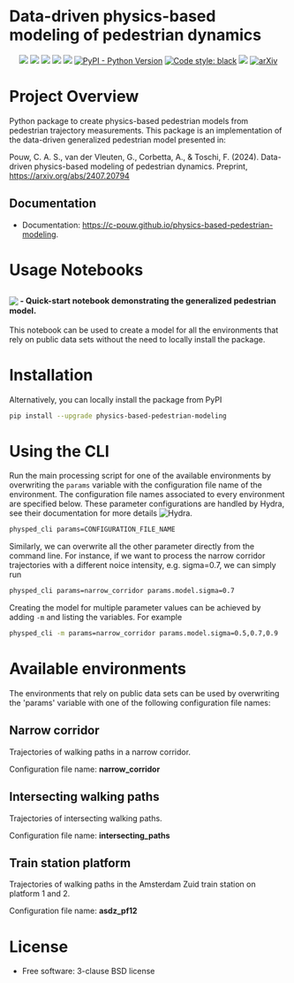 # Data-driven physics-based modeling of pedestrian dynamics
<p align="center">
    <a href="https://github.com/c-pouw/physics-based-pedestrian-modeling/" alt="Repository">
	   <img src="https://img.shields.io/badge/GitHub-181717?style=flat&logo=github&logoColor=white" /></a>
    <a href="https://github.com/c-pouw/physics-based-pedestrian-modeling/actions/workflows/testing.yml" alt="Unit Tests">
       <img src="https://github.com/c-pouw/physics-based-pedestrian-modeling/actions/workflows/testing.yml/badge.svg" /></a>
	<a href="https://github.com/c-pouw/physics-based-pedestrian-modeling/actions/workflows/integration-tests.yaml" alt="Integration Tests">
       <img src="https://github.com/c-pouw/physics-based-pedestrian-modeling/actions/workflows/integration-tests.yaml/badge.svg" /></a>
	<a href="https://c-pouw.github.io/physics-based-pedestrian-modeling" alt="read-the-docs">
	   <img src="https://github.com/c-pouw/physics-based-pedestrian-modeling/actions/workflows/pages/pages-build-deployment/badge.svg" /></a>
    <a href="https://pypi.python.org/pypi/physics-based-pedestrian-modeling" alt="pypi version">
       <img src="https://img.shields.io/pypi/v/physics-based-pedestrian-modeling.svg" /></a>
    <a href="#">
       <img src="https://img.shields.io/pypi/pyversions/physics-based-pedestrian-modeling" alt="PyPI - Python Version" /></a>
    <a href="https://github.com/psf/black">
       <img src="https://img.shields.io/badge/code%20style-black-000000.svg" alt="Code style: black" /></a>
	<a href="https://colab.research.google.com/github/c-pouw/physics-based-pedestrian-modeling/blob/master/usage_notebooks/physped_quick_start.ipynb">
	   <img src="https://colab.research.google.com/assets/colab-badge.svg"></a>
	<a href="https://arxiv.org/abs/2407.20794">
	   <img src="https://img.shields.io/badge/arXiv-2407.20794-b31b1b.svg?style=flat" alt="arXiv" /></a>
</p>

# Project Overview

Python package to create physics-based pedestrian models from pedestrian trajectory measurements. This package is an implementation of the data-driven generalized pedestrian model presented in:

Pouw, C. A. S., van der Vleuten, G., Corbetta, A., & Toschi, F. (2024). Data-driven physics-based modeling of pedestrian dynamics. Preprint, https://arxiv.org/abs/2407.20794

<!-- index.rst homepage end -->
## Documentation

* Documentation: https://c-pouw.github.io/physics-based-pedestrian-modeling.

<!-- index.rst usage start -->

# Usage Notebooks
<h2 align="left" style="vertical-align: middle;">
    <a href="https://colab.research.google.com/github/c-pouw/physics-based-pedestrian-modeling/blob/master/usage_notebooks/physped_quick_start.ipynb"><img src="https://colab.research.google.com/assets/colab-badge.svg"></a><sup><sub> - Quick-start notebook demonstrating the generalized pedestrian model. </sub></sup> <br>
</h2>

This notebook can be used to create a model for all the environments that rely on public data sets without the need to locally install the package.

# Installation

Alternatively, you can locally install the package from PyPI

```bash
pip install --upgrade physics-based-pedestrian-modeling
```

# Using the CLI
Run the main processing script for one of the available environments by overwriting the `params` variable with the configuration file name of the environment. The configuration file names associated to every environment are specified below. These parameter configurations are handled by Hydra, see their documentation for more details ![Hydra](https://github.com/facebookresearch/hydra).

```bash
physped_cli params=CONFIGURATION_FILE_NAME
```

Similarly, we can overwrite all the other parameter directly from the command line. For instance, if we want to process the narrow corridor trajectories with a different noice intensity, e.g. sigma=0.7, we can simply run

```bash
physped_cli params=narrow_corridor params.model.sigma=0.7
```

Creating the model for multiple parameter values can be achieved by adding `-m` and listing the variables. For example

```bash
physped_cli -m params=narrow_corridor params.model.sigma=0.5,0.7,0.9
```

# Available environments

The environments that rely on public data sets can be used by overwriting the 'params' variable with one of the following configuration file names:

## Narrow corridor
Trajectories of walking paths in a narrow corridor.

Configuration file name: **narrow_corridor**

## Intersecting walking paths
Trajectories of intersecting walking paths.

Configuration file name: **intersecting_paths**

## Train station platform
Trajectories of walking paths in the Amsterdam Zuid train station on platform 1 and 2.

Configuration file name: **asdz_pf12**

<!-- index.rst usage end -->

# License
* Free software: 3-clause BSD license
